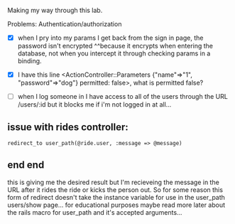 Making my way through this lab.

Problems:
Authentication/authorization
  -[X] when I pry into my params I get back from the sign in page, the password isn't encrypted
  ^^because it encrypts when entering the database, not when you intercept it through checking params in a binding.
  -[X] I have this line  <ActionController::Parameters {"name"=>"1", "password"=>"dog"} permitted: false>, what is permitted false?
  -[ ] when I log someone in I have access to all of the users through the URL /users/:id but it blocks me if i'm not logged in at all...


  issue with rides controller:
--------------------
    redirect_to user_path(@ride.user, :message => @message)
  end
end
--------------------
this is giving me the desired result but I'm recieveing the message in the URL after it rides the ride or kicks the person out. So for some reason this form of redirect doesn't take the instance variable for use in the user_path users/show page...
for educational purposes maybe read more later about the rails macro for user_path and it's accepted arguments... 
